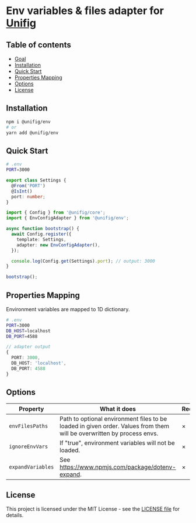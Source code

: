 # Env variables & files adapter for [Unifig](https://github.com/Matii96/unifig)

## Table of contents

- [Goal](#goal)
- [Installation](#installation)
- [Quick Start](#quick_start)
- [Properties Mapping](#properties_mapping)
- [Options](#options)
- [License](#license)

## Installation

<a name="installation"></a>

```bash
npm i @unifig/env
# or
yarn add @unifig/env
```

## Quick Start

<a name="quick_start"></a>

```bash
# .env
PORT=3000
```

```ts
export class Settings {
  @From('PORT')
  @IsInt()
  port: number;
}
```

```ts
import { Config } from '@unifig/core';
import { EnvConfigAdapter } from '@unifig/env';

async function bootstrap() {
  await Config.register({
    template: Settings,
    adapter: new EnvConfigAdapter(),
  });

  console.log(Config.get(Settings).port); // output: 3000
}

bootstrap();
```

## Properties Mapping

<a name="properties_mapping"></a>

Environment variables are mapped to 1D dictionary.

```bash
# .env
PORT=3000
DB_HOST=localhost
DB_PORT=4588
```

```ts
// adapter output
{
  PORT: 3000,
  DB_HOST: 'localhost',
  DB_PORT: 4588
}
```

## Options

<a name="options"></a>

| Property          | What it does                                                                                                          | Required |
| ----------------- | --------------------------------------------------------------------------------------------------------------------- | -------- |
| `envFilesPaths`   | Path to optional environment files to be loaded in given order. Values from them will be overwritten by process envs. | &times;  |
| `ignoreEnvVars`   | If "true", environment variables will not be loaded.                                                                  | &times;  |
| `expandVariables` | See https://www.npmjs.com/package/dotenv-expand.                                                                      | &times;  |

## License

<a name="license"></a>

This project is licensed under the MIT License - see the [LICENSE file](https://github.com/Matii96/unifig/tree/main/LICENSE) for details.
